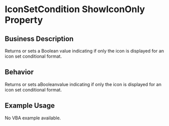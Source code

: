 # IconSetCondition ShowIconOnly Property

## Business Description
Returns or sets a Boolean value indicating if only the icon is displayed for an icon set conditional format.

## Behavior
Returns or sets aBooleanvalue indicating if only the icon is displayed for an icon set conditional format.

## Example Usage
No VBA example available.